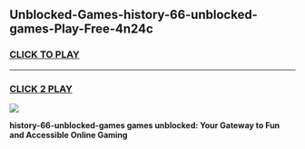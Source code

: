 
## Unblocked-Games-history-66-unblocked-games-Play-Free-4n24c
<h3>
<a href="https://premium76.site?title=history-66-unblocked-games&ref=24M">CLICK TO PLAY</a></h3>
<hr>

<h3>
<a href="https://premium76.site?title=history-66-unblocked-games&ref=24M">CLICK 2 PLAY</a>
  
</h3>

<a href="https://premium76.site?title=history-66-unblocked-games&ref=24M"><img src="https://clearcache.store/games.png"></a>


**history-66-unblocked-games games unblocked: Your Gateway to Fun and Accessible Online Gaming**
